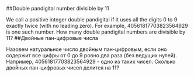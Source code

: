 ##Double pandigital number divisible by 11

We call a positive integer double pandigital if it uses all the digits 0 to 9 exactly twice (with no leading zero). For example, 40561817703823564929 is one such number.
How many double pandigital numbers are divisible by 11?
##Двойные пан-цифровые числа

Назовем натуральное число двойным пан-цифровым, если оно содержит все цифры от 0 до 9 ровно два раза (без ведущих нулей). Например, 40561817703823564929 - одно из таких чисел.
Сколько двойных пан-цифровых чисел делится на 11?
